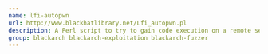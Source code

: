 ```yaml
---
name: lfi-autopwn
url: http://www.blackhatlibrary.net/Lfi_autopwn.pl
description: A Perl script to try to gain code execution on a remote server via LFI URL : http://www.
group: blackarch blackarch-exploitation blackarch-fuzzer
---
```

